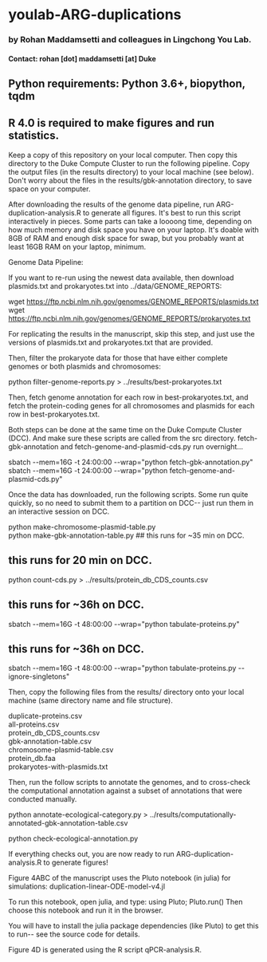 # youlab-ARG-duplications 
### by Rohan Maddamsetti and colleagues in Lingchong You Lab.
#### Contact: rohan [dot] maddamsetti [at] Duke

## Python requirements: Python 3.6+, biopython, tqdm 
## R 4.0 is required to make figures and run statistics.

Keep a copy of this repository on your local computer.
Then copy this directory to the Duke Compute Cluster to run the following pipeline.
Copy the output files (in the results directory) to your local machine (see below).
Don't worry about the files in the results/gbk-annotation directory, to save space on your
computer.

After downloading the results of the genome data pipeline, run ARG-duplication-analysis.R
to generate all figures. It's best to run this script interactively in pieces.
Some parts can take a loooong time, depending on how much memory and disk space you
have on your laptop. It's doable with 8GB of RAM and enough disk space for swap, but
you probably want at least 16GB RAM on your laptop, minimum.

Genome Data Pipeline:

If you want to re-run using the newest data available, then
download plasmids.txt and prokaryotes.txt into ../data/GENOME_REPORTS:

wget https://ftp.ncbi.nlm.nih.gov/genomes/GENOME_REPORTS/plasmids.txt  
wget https://ftp.ncbi.nlm.nih.gov/genomes/GENOME_REPORTS/prokaryotes.txt

For replicating the results in the manuscript, skip this step, and just use the versions
of plasmids.txt and prokaryotes.txt that are provided.

Then, filter the prokaryote data for those that have either complete genomes or both
plasmids and chromosomes:

python filter-genome-reports.py > ../results/best-prokaryotes.txt

Then, fetch genome annotation for each row in best-prokaryotes.txt,
and fetch the protein-coding genes for all chromosomes and plasmids for
each row in best-prokaryotes.txt.

Both steps can be done at the same time on the Duke Compute Cluster (DCC).
And make sure these scripts are called from the src directory.
fetch-gbk-annotation and fetch-genome-and-plasmid-cds.py run overnight...

sbatch --mem=16G -t 24:00:00 --wrap="python fetch-gbk-annotation.py"  
sbatch --mem=16G -t 24:00:00 --wrap="python fetch-genome-and-plasmid-cds.py"  

Once the data has downloaded, run the following scripts. Some run
quite quickly, so no need to submit them to a partition on DCC--
just run them in an interactive session on DCC.

python make-chromosome-plasmid-table.py  
python make-gbk-annotation-table.py ## this runs for ~35 min on DCC.  

## this runs for 20 min on DCC. 
python count-cds.py > ../results/protein_db_CDS_counts.csv

## this runs for ~36h on DCC.
sbatch --mem=16G -t 48:00:00 --wrap="python tabulate-proteins.py" 

## this runs for ~36h on DCC.
sbatch --mem=16G -t 48:00:00 --wrap="python tabulate-proteins.py --ignore-singletons"

Then, copy the following files from the results/
directory onto your local machine (same directory name and file structure).

duplicate-proteins.csv  
all-proteins.csv  
protein_db_CDS_counts.csv  
gbk-annotation-table.csv  
chromosome-plasmid-table.csv  
protein_db.faa  
prokaryotes-with-plasmids.txt  

Then, run the follow scripts to annotate the genomes, and to cross-check
the computational annotation against a subset of annotations that were conducted manually.

python annotate-ecological-category.py > ../results/computationally-annotated-gbk-annotation-table.csv  

python check-ecological-annotation.py

If everything checks out, you are now ready to run ARG-duplication-analysis.R to
generate figures!

Figure 4ABC of the manuscript uses the Pluto notebook (in julia) for simulations:
duplication-linear-ODE-model-v4.jl

To run this notebook, open julia, and type:
using Pluto; Pluto.run()
Then choose this notebook and run it in the browser.

You will have to install the julia package dependencies (like Pluto) to get this to run--
see the source code for details.

Figure 4D is generated using the R script qPCR-analysis.R.

